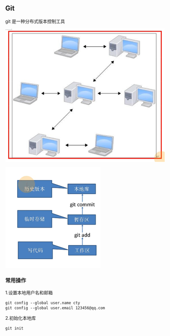 ## Git

git 是一种分布式版本控制工具

![](image/git/1650281110748.png)

![](image/git/1650281132038.png)

### 常用操作

1.设置本地用户名和邮箱

```
git config --global user.name cty
git config --global user.email 123456@qq.com
```

2.初始化本地库

```
git init
```
